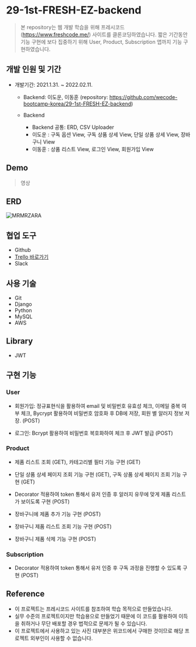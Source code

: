 # 29-1st-FRESH-EZ-backend

> 본 repository는 웹 개발 학습을 위해 프레시코드(https://www.freshcode.me/) 사이트를 클론코딩하였습니다.
> 짧은 기간동안 기능 구현에 보다 집중하기 위해 User, Product, Subscription 앱까지 기능 구현하였습니다.


## 개발 인원 및 기간

+ 개발기간: 2021.1.31. ~ 2022.02.11.
	+ Backend: 이도운, 이동훈 (repository: https://github.com/wecode-bootcamp-korea/29-1st-FRESH-EZ-backend)
	
	+ Backend
		+ Backend 공통: ERD, CSV Uploader
		+ 이도운 : 구독 옵션 View, 구독 상품 상세 View, 단일 상품 상세 View, 장바구니 View
		+ 이동훈 : 상품 리스트 View, 로그인 View, 회원가입 View


## Demo

> 영상


## ERD

![MRMRZARA](https://user-images.githubusercontent.com/86659102/153740817-a2566a25-818b-4fa9-84ff-281389bb07d5.png)


## 협업 도구

+ Github
+ [Trello 바로가기](https://trello.com/invite/accept-board)
+ Slack


## 사용 기술

+ Git
+ Django
+ Python
+ MySQL
+ AWS


## Library

+ JWT


## 구현 기능

### User
+ 회원가입: 정규표현식을 활용하여 email 및 비밀번호 유효성 체크, 이메일 중복 여부 체크, Bycrypt 활용하여 비밀번호 암호화 후 DB에 저장, 회원 별 알러지 정보 저장. (POST)

+ 로그인: Bcrypt 활용하여 비밀번호 복호화하여 체크 후 JWT 발급 (POST)

### Product
+ 제품 리스트 조회 (GET), 카테고리별 필터 기능 구현 (GET)

+ 단일 상품 상세 페이지 조회 기능 구현 (GET), 구독 상품 상세 페이지 조회 기능 구현 (GET)

+ Decorator 적용하여 token 통해서 유저 인증 후 알러지 유무에 맞게 제품 리스트가 보이도록 구현 (POST)

+ 장바구니에 제품 추가 기능 구현 (POST)

+ 장바구니 제품 리스트 조회 기능 구현 (POST)

+ 장바구니 제품 삭제 기능 구현 (POST)

### Subscription
+ Decorator 적용하여 token 통해서 유저 인증 후 구독 과정을 진행할 수 있도록 구현 (POST)


## Reference

+ 이 프로젝트는 프레시코드 사이트를 참조하여 학습 목적으로 만들었습니다.
+ 실무 수준의 프로젝트이지만 학습용으로 만들었기 때문에 이 코드를 활용하여 이득을 취하거나 무단 배포할 경우 법적으로 문제가 될 수 있습니다.
+ 이 프로젝트에서 사용하고 있는 사진 대부분은 위코드에서 구매한 것이므로 해당 프로젝트 외부인이 사용할 수 없습니다.


